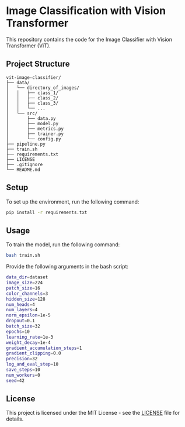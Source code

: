 # Image Classification with Vision Transformer
This repository contains the code for the Image Classifier with Vision Transformer (ViT).

## Project Structure
```
vit-image-classifier/
├── data/
│   └── directory_of_images/
│   │   ├── class_1/
│   │   ├── class_2/
│   │   ├── class_3/
│   │   └── ...
│   └── src/
│       ├── data.py
│       ├── model.py
│       ├── metrics.py
│       ├── trainer.py
│       └── config.py
├── pipeline.py
├── train.sh
├── requirements.txt
├── LICENSE
├── .gitignore
└── README.md
```    

## Setup
To set up the environment, run the following command:

```bash
pip install -r requirements.txt
```

## Usage
To train the model, run the following command:

```bash
bash train.sh
```
Provide the following arguments in the bash script:
```bash
data_dir=dataset
image_size=224
patch_size=16
color_channels=3
hidden_size=128
num_heads=4
num_layers=4
norm_epsilon=1e-5
dropout=0.1
batch_size=32
epochs=10
learning_rate=1e-3
weight_decay=1e-4
gradient_accumulation_steps=1
gradient_clipping=0.0
precision=32
log_and_eval_step=10
save_steps=10
num_workers=0
seed=42
```

## License
This project is licensed under the MIT License - see the [LICENSE](LICENSE) file for details.